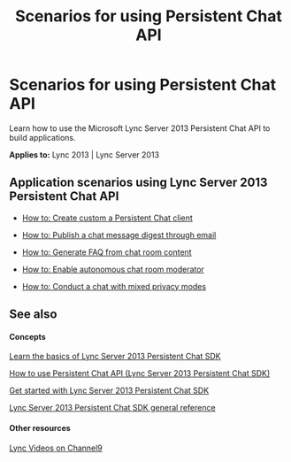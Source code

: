 ﻿---
title: Scenarios for using Persistent Chat API
TOCTitle: Scenarios for using Persistent Chat API
ms:assetid: ede636b7-050b-4e7c-9006-50c724825257
ms:mtpsurl: https://msdn.microsoft.com/library/Dn465899(v=office.15)
ms:contentKeyID: 57101365
ms.date: 07/24/2014
mtps_version: v=office.15
---

# Scenarios for using Persistent Chat API

Learn how to use the Microsoft Lync Server 2013 Persistent Chat API to build applications.


**Applies to:** Lync 2013 | Lync Server 2013

## Application scenarios using Lync Server 2013 Persistent Chat API

  - [How to: Create custom a Persistent Chat client](how-to-create-custom-a-persistent-chat-client.md)

  - [How to: Publish a chat message digest through email](how-to-publish-a-chat-message-digest-through-email.md)

  - [How to: Generate FAQ from chat room content](how-to-generate-faq-from-chat-room-content.md)

  - [How to: Enable autonomous chat room moderator](how-to-enable-autonomous-chat-room-moderator.md)

  - [How to: Conduct a chat with mixed privacy modes](how-to-conduct-a-chat-with-mixed-privacy-modes.md)

## See also

#### Concepts

[Learn the basics of Lync Server 2013 Persistent Chat SDK](learn-the-basics-of-lync-server-2013-persistent-chat-sdk.md)

[How to use Persistent Chat API (Lync Server 2013 Persistent Chat SDK)](how-to-use-persistent-chat-api-lync-server-2013-persistent-chat-sdk.md)

[Get started with Lync Server 2013 Persistent Chat SDK](get-started-with-lync-server-2013-persistent-chat-sdk.md)

[Lync Server 2013 Persistent Chat SDK general reference](lync-server-2013-persistent-chat-sdk-general-reference.md)

#### Other resources

[Lync Videos on Channel9](http://channel9.msdn.com/tags/lync)

